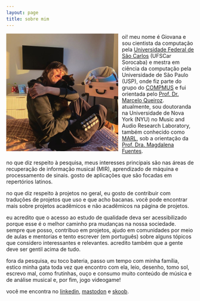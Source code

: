 ```yaml
---
layout: page
title: sobre mim
---
```


<img src="assets/images/bio.jpeg" style="float: left; padding-right: 10px;" width="300">

<!-- [(for english, click here)](#english-bio) -->

oi! meu nome é Giovana e sou cientista da computação pela [Universidade Federal
de São Carlos](www.dcomp.sor.ufscar.br) (UFSCar Sorocaba) e mestra em ciência da
computação pela Universidade de São Paulo (USP), onde fiz parte do grupo do
[COMPMUS](https://compmus.ime.usp.br/) e fui orientada pelo [Prof. Dr. Marcelo
Queiroz](https://www.ime.usp.br/~mqz/).
atualmente, sou doutoranda na
Universidade de Nova York (NYU) no Music and Audio Research Laboratory, também
conhecido como [MARL](https://steinhardt.nyu.edu/marl), sob a
orientação da [Prof. Dra. Magdalena Fuentes](https://magdalenafuentes.github.io/).

no que diz respeito à pesquisa, meus interesses principais são nas áreas de
recuperação de informação musical (MIR), aprendizado de máquina e processamento
de sinais. gosto de aplicações que são focadas em repertórios latinos.

no que
diz respeito à projetos no geral, eu gosto de contribuir com traduções de
projetos que uso e que acho bacanas. você pode encontrar mais sobre projetos
acadêmicos e não acadêmicos na página de projetos.

eu acredito que o acesso ao estudo de qualidade deva ser acessibilizado porque
esse é o melhor caminho pra mudanças na nossa sociedade. sempre que posso,
contribuo em projetos, ajudo em comunidades por meio de aulas e mentorias e
tento escrever (em português) sobre alguns tópicos que considero interessantes e
relevantes. acredito também que a gente deve ser gentil acima de tudo.

fora da pesquisa, eu toco bateria, passo um tempo com minha família,
estico minha gata toda vez que encontro com ela, leio, desenho, tomo sol,
escrevo mal, como frutinhas, ouço e
consumo muito conteúdo de música e de análise musical e, por fim, jogo
videogame!

você me encontra no [linkedin](https://www.linkedin.com/in/giovana-morais/),
[mastodon](https://bolha.us/@gvmorais) e [skoob](https://www.skoob.com.br/usuario/7352542).

<!-- --- -->

<!-- # english bio -->

<!-- hello! my name is Giovana and i'm a computer scientist. i got my bachelor's -->
<!-- degree at Universidade Federal de São Carlos, my master's degree from -->
<!-- Universidade de São Paulo, and now i'm a PhD student at New York University, -->
<!-- working under the supervision of Prof. Magdalena Fuentes. -->

<!-- my research interests are music information retrieval/research (MIR), signal -->
<!-- processing, and open and reproducible science. i'm particularly interested in -->
<!-- non-western and latin repertoires. -->

<!-- i like to contribute with translations to portuguese and code on projects that i like and -->
<!-- find relevant. for me, equality of opportunity is essential. -->

<!-- outside research, i like to spent time with my family. -->
